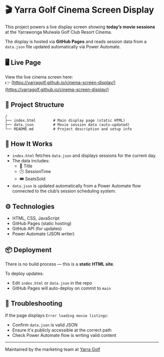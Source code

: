 # 🎬 Yarra Golf Cinema Screen Display

This project powers a live display screen showing **today’s movie sessions** at the Yarrawonga Mulwala Golf Club Resort Cinema.

The display is hosted via **GitHub Pages** and reads session data from a `data.json` file updated automatically via Power Automate.

## 🖥️ Live Page

View the live cinema screen here:  
👉 [https://yarragolf.github.io/cinema-screen-display/](https://yarragolf.github.io/cinema-screen-display/)

## 📁 Project Structure

```
/
├── index.html        # Main display page (static HTML)
├── data.json         # Movie session data (auto-updated)
└── README.md         # Project description and setup info
```

## 🔄 How It Works

- `index.html` fetches `data.json` and displays sessions for the current day.
- The data includes:
  - 🎥 Title
  - 🕒 SessionTime
  - 🎟️ SeatsSold
- `data.json` is updated automatically from a Power Automate flow connected to the club’s session scheduling system.

## ⚙️ Technologies

- HTML, CSS, JavaScript
- GitHub Pages (static hosting)
- GitHub API (for updates)
- Power Automate (JSON writer)

## 📦 Deployment

There is no build process — this is a **static HTML site**.

To deploy updates:
- Edit `index.html` or `data.json` in the repo
- GitHub Pages will auto-deploy on commit to `main`

## 🚨 Troubleshooting

If the page displays `Error loading movie listings`:
- Confirm `data.json` is valid JSON
- Ensure it's publicly accessible at the correct path
- Check Power Automate flow is writing valid content

---

Maintained by the marketing team at [Yarra Golf](https://www.yarragolf.com.au)
